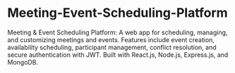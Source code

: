 # Meeting-Event-Scheduling-Platform
Meeting &amp; Event Scheduling Platform: A web app for scheduling, managing, and customizing meetings and events. Features include event creation, availability scheduling, participant management, conflict resolution, and secure authentication with JWT. Built with React.js, Node.js, Express.js, and MongoDB.
